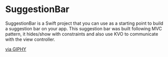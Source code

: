 # SuggestionBar
SuggestionBar is a Swift project that you can use as a starting point to build a suggestion bar on your app. This suggestion bar was built following MVC pattern, it hides/show with constraints and also use KVO to communicate with the view controller.

<a href="https://giphy.com/gifs/fx4TIxprY1dynUckyr">via GIPHY</a></p>

